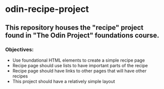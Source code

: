 # odin-recipe-project

## This repository houses the "recipe" project found in "The Odin Project" foundations course.

### Objectives:

- Use foundational HTML elements to create a simple recipe page
- Recipe page should use lists to have important parts of the recipe
- Recipe page should have links to other pages that will have other recipes
- This project should have a relatively simple layout
